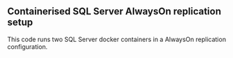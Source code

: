 ## Containerised SQL Server AlwaysOn replication setup

This code runs two SQL Server docker containers in a AlwaysOn
replication configuration.

